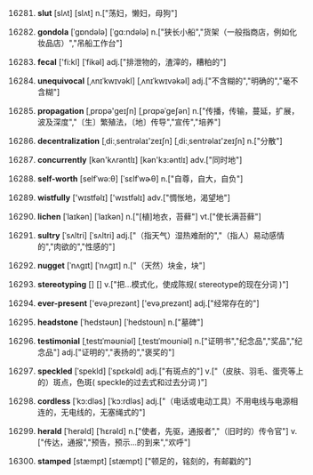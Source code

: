 16281. **slut**
[slʌt]  [slʌt]
n.["荡妇，懒妇，母狗"]  

16282. **gondola**
[ˈgɒndələ]  [ˈgɑ:ndələ]
n.["狭长小船","货架（一般指商店，例如化妆品店）","吊船工作台"]  

16283. **fecal**
['fi:kl]  [ˈfikəl]
adj.["排泄物的，渣滓的，糟粕的"]  

16284. **unequivocal**
[ˌʌnɪˈkwɪvəkl]  [ˌʌnɪˈkwɪvəkəl]
adj.["不含糊的","明确的","毫不含糊"]  

16285. **propagation**
[ˌprɒpə'ɡeɪʃn]  [ˌprɑpəˈɡeʃən]
n.["传播，传输，蔓延，扩展，波及深度","〔生〕繁殖法，〔地〕传导","宣传","培养"]  

16286. **decentralization**
[ˌdi:ˌsentrəlaɪ'zeɪʃn]  [ˌdi:ˌsentrəlaɪ'zeɪʃn]
n.["分散"]  

16287. **concurrently**
[kən'kʌrəntlɪ]  [kən'kɜ:əntlɪ]
adv.["同时地"]  

16288. **self-worth**
[selfˈwə:θ]  [ˈsɛlfˈwɚθ]
n.["自尊，自大，自负"]  

16289. **wistfully**
['wɪstfəlɪ]  ['wɪstfəlɪ]
adv.["惆怅地，渴望地"]  

16290. **lichen**
[ˈlaɪkən]  [ˈlaɪkən]
n.["[植]地衣，苔藓"]  vt.["使长满苔藓"]  

16291. **sultry**
[ˈsʌltri]  [ˈsʌltri]
adj.["（指天气）湿热难耐的","（指人）易动感情的","肉欲的","性感的"]  

16292. **nugget**
[ˈnʌgɪt]  [ˈnʌɡɪt]
n.["（天然）块金，块"]  

16293. **stereotyping**
[]  []
v.["把…模式化，使成陈规( stereotype的现在分词 )"]  

16294. **ever-present**
['evəˌprezənt]  ['evəˌprezənt]
adj.["经常存在的"]  

16295. **headstone**
[ˈhedstəʊn]  [ˈhedstoʊn]
n.["墓碑"]  

16296. **testimonial**
[ˌtestɪˈməʊniəl]  [ˌtestɪˈmoʊniəl]
n.["证明书","纪念品","奖品","纪念品"]  adj.["证明的","表扬的","褒奖的"]  

16297. **speckled**
[ˈspekld]  [ˈspɛkəld]
adj.["有斑点的"]  v.["（皮肤、羽毛、蛋壳等上的）斑点，色斑( speckle的过去式和过去分词 )"]  

16298. **cordless**
[ˈkɔ:dləs]  [ˈkɔ:rdləs]
adj.["（电话或电动工具）不用电线与电源相连的，无电线的，无塞绳式的"]  

16299. **herald**
[ˈherəld]  [ˈhɛrəld]
n.["使者，先驱，通报者","（旧时的）传令官"]  v.["传达，通报","预告，预示…的到来","欢呼"]  

16300. **stamped**
[stæmpt]  [stæmpt]
["顿足的，铭刻的，有邮戳的"]  

